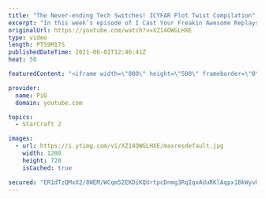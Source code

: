 ```yaml
---
title: "The Never-ending Tech Switches! ICYFAR Plot Twist Compilation"
excerpt: "In this week’s episode of I Cast Your Freakin Awesome Replays (ICYFAR) players sent in their StarCraft 2 replays where they tech switch multiple times to get the better of their opponent (Plot Twist)! Chapters: 0:00 Game 1 33:52 Game 2  NEW ICYFAR CHALLENGE: \"Momentum\" - Attack at least once every 3"
originalUrl: https://youtube.com/watch?v=XZ14OWGLHXE
type: video
length: PT59M17S
publishedDateTime: 2021-06-01T12:46:41Z
heat: 50

featuredContent: "<iframe width=\"800\" height=\"500\" frameborder=\"0\" src=\"https://www.youtube.com/embed/XZ14OWGLHXE\" allow=\"accelerometer; autoplay; encrypted-media; gyroscope; picture-in-picture\" allowfullscreen></iframe>"

provider:
  name: PiG
  domain: youtube.com

topics:
  - StarCraft 2

images:
  - url: https://i.ytimg.com/vi/XZ14OWGLHXE/maxresdefault.jpg
    width: 1280
    height: 720
    isCached: true

secured: "ER1dTzQMxX2/8WEM/WCqm52EKOiKQUrtpcDnmg3RqIqxAUuRKlAqpx18kWyvhHn9TJDO3aZhPPAbrQnzucjFCyCzEYHAVM4UleF94kbJg1K+a6piYy8nh3EoR223+6ogMl/Pbg2xEXK4Q8QvACzf7QINwypi/1u+qBGRXNCgC1phE61gHvIs+adPx1EJc5n8t81+1t5KzMEXdxjzHl0nscvi8r+6EsedWH9LBPAK8ZIGxD8cLzHeU7rabK+X4tEZuKFDRpZUuCEYu4LUyyiqfGEmzqUv1qnwEcMFyrKzYu8JGHT463+nrH0arCXlIVLTHSQwsIBHy2AvoM6L9a8LX087ItaKLwsdSHqJztklHejEP5JOIEpo/L5k6k5v/q1SUdThmvGXMvnRB34JOWV4C7j/F2ATK9pla7IVRvEmkXo=;3wiXXfnrii6zL1s0ObpEHg=="
---
```



